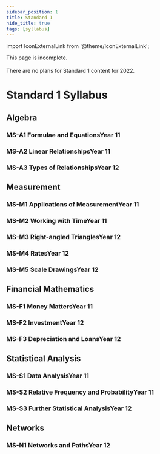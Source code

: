 ```yaml
---
sidebar_position: 1
title: Standard 1
hide_title: true
tags: [syllabus]
---
```


import IconExternalLink from '@theme/IconExternalLink';

<div className="alert alert--warning margin-bottom--md">
    This page is incomplete.<br></br>
    There are no plans for Standard 1 content for 2022.
</div>

# Standard 1 Syllabus<a to="https://educationstandards.nsw.edu.au/wps/portal/nesa/11-12/stage-6-learning-areas/stage-6-mathematics/mathematics-standard-2017"><IconExternalLink /></a>

## Algebra

### MS-A1 Formulae and Equations<a to="https://educationstandards.nsw.edu.au/wps/portal/nesa/11-12/stage-6-learning-areas/stage-6-mathematics/mathematics-standard-2017"><IconExternalLink /></a><span id="year-11">Year 11</span>

### MS-A2 Linear Relationships<a to="https://educationstandards.nsw.edu.au/wps/portal/nesa/11-12/stage-6-learning-areas/stage-6-mathematics/mathematics-standard-2017"><IconExternalLink /></a><span id="year-11">Year 11</span>

### MS-A3 Types of Relationships<a to="https://educationstandards.nsw.edu.au/wps/portal/nesa/11-12/stage-6-learning-areas/stage-6-mathematics/mathematics-standard-2017"><IconExternalLink /></a><span id="year-12">Year 12</span>

## Measurement

### MS-M1 Applications of Measurement<a to="https://educationstandards.nsw.edu.au/wps/portal/nesa/11-12/stage-6-learning-areas/stage-6-mathematics/mathematics-standard-2017"><IconExternalLink /></a><span id="year-11">Year 11</span>

### MS-M2 Working with Time<a to="https://educationstandards.nsw.edu.au/wps/portal/nesa/11-12/stage-6-learning-areas/stage-6-mathematics/mathematics-standard-2017"><IconExternalLink /></a><span id="year-11">Year 11</span>

### MS-M3 Right-angled Triangles<a to="https://educationstandards.nsw.edu.au/wps/portal/nesa/11-12/stage-6-learning-areas/stage-6-mathematics/mathematics-standard-2017"><IconExternalLink /></a><span id="year-12">Year 12</span>

### MS-M4 Rates<a to="https://educationstandards.nsw.edu.au/wps/portal/nesa/11-12/stage-6-learning-areas/stage-6-mathematics/mathematics-standard-2017"><IconExternalLink /></a><span id="year-12">Year 12</span>

### MS-M5 Scale Drawings<a to="https://educationstandards.nsw.edu.au/wps/portal/nesa/11-12/stage-6-learning-areas/stage-6-mathematics/mathematics-standard-2017"><IconExternalLink /></a><span id="year-12">Year 12</span>

## Financial Mathematics

### MS-F1 Money Matters<a to="https://educationstandards.nsw.edu.au/wps/portal/nesa/11-12/stage-6-learning-areas/stage-6-mathematics/mathematics-standard-2017"><IconExternalLink /></a><span id="year-11">Year 11</span>

### MS-F2 Investment<a to="https://educationstandards.nsw.edu.au/wps/portal/nesa/11-12/stage-6-learning-areas/stage-6-mathematics/mathematics-standard-2017"><IconExternalLink /></a><span id="year-12">Year 12</span>

### MS-F3 Depreciation and Loans<a to="https://educationstandards.nsw.edu.au/wps/portal/nesa/11-12/stage-6-learning-areas/stage-6-mathematics/mathematics-standard-2017"><IconExternalLink /></a><span id="year-12">Year 12</span>

## Statistical Analysis

### MS-S1 Data Analysis<a to="https://educationstandards.nsw.edu.au/wps/portal/nesa/11-12/stage-6-learning-areas/stage-6-mathematics/mathematics-standard-2017"><IconExternalLink /></a><span id="year-11">Year 11</span>

### MS-S2 Relative Frequency and Probability<a to="https://educationstandards.nsw.edu.au/wps/portal/nesa/11-12/stage-6-learning-areas/stage-6-mathematics/mathematics-standard-2017"><IconExternalLink /></a><span id="year-11">Year 11</span>

### MS-S3 Further Statistical Analysis<a to="https://educationstandards.nsw.edu.au/wps/portal/nesa/11-12/stage-6-learning-areas/stage-6-mathematics/mathematics-standard-2017"><IconExternalLink /></a><span id="year-12">Year 12</span>

## Networks

### MS-N1 Networks and Paths<a to="https://educationstandards.nsw.edu.au/wps/portal/nesa/11-12/stage-6-learning-areas/stage-6-mathematics/mathematics-standard-2017"><IconExternalLink /></a><span id="year-12">Year 12</span>
